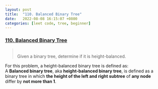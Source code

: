 ```yaml
---
layout: post
title:  "110. Balanced Binary Tree"
date:   2022-08-08 16:15:07 +0800
categories: [leet code, tree, beginner]
---
```


### [110. Balanced Binary Tree](https://leetcode.com/problems/balanced-binary-tree/description/)
><br>Given a binary tree, determine if it is height-balanced.
><br>

For this problem, a height-balanced binary tree is defined as:
<br>A **Balanced binary tree**, aka **height-balanced binary tree**, is defined as a binary tree in which **the height of the left and right subtree** of **any node** differ by **not more than 1**.










<br><br><br><br><br><br><br><br><br>
